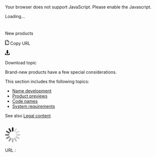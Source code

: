 Your browser does not support JavaScript. Please enable the Javascript.

Loading...

# 

New products

![Copy URL](media/new-products/Copy.png)
Copy URL

![Download](media/new-products/Download.png)

Download topic

Brand-new products have a few special considerations.

This section includes the following topics:

  - [](https://worldready.cloudapp.net/Styleguide/Read?id=2700&topicid=42332)[Name development](https://worldready.cloudapp.net/Styleguide/Read?id=2700&topicid=42332)
  - [Product previews](https://worldready.cloudapp.net/Styleguide/Read?id=2700&topicid=29088)
  - [Code names](https://worldready.cloudapp.net/Styleguide/Read?id=2700&topicid=26703) 
  - [System requirements](https://worldready.cloudapp.net/Styleguide/Read?id=2700&topicid=26705)

See also [Legal content](https://worldready.cloudapp.net/Styleguide/Read?id=2700&topicid=26694)

## 

![In progress](media/new-products/activity-large.gif)

URL :
